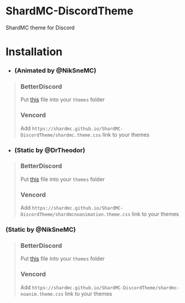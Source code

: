 # ShardMC-DiscordTheme
 ShardMC theme for Discord

# Installation 
- ### (Animated by @NikSneMC)
> ### BetterDiscord
> Put [this](https://shardmc.github.io/ShardMC-DiscordTheme/shardmc.theme.css) file into your `themes` folder
> ### Vencord
> Add `https://shardmc.github.io/ShardMC-DiscordTheme/shardmc.theme.css` link to your themes

- ### (Static by @DrTheodor)
> ### BetterDiscord
> Put [this](https://shardmc.github.io/ShardMC-DiscordTheme/shardmcnoanimation.theme.css) file into your `themes` folder
> ### Vencord
> Add `https://shardmc.github.io/ShardMC-DiscordTheme/shardmcnoanimation.theme.css` link to your themes

### (Static by @NikSneMC)
> ### BetterDiscord
> Put [this](https://shardmc.github.io/ShardMC-DiscordTheme/shardmc-noanim.theme.css) file into your `themes` folder
> ### Vencord
> Add `https://shardmc.github.io/ShardMC-DiscordTheme/shardmc-noanim.theme.css` link to your themes
